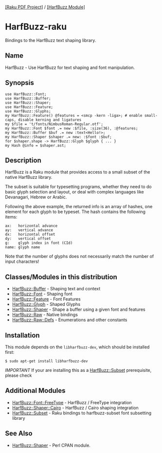 [[Raku PDF Project]](https://pdf-raku.github.io)
 / [[HarfBuzz Module]](https://pdf-raku.github.io/HarfBuzz-raku)

HarfBuzz-raku
=============

Bindings to the HarfBuzz text shaping library.

Name
----

HarfBuzz - Use HarfBuzz for text shaping and font manipulation.

Synopsis
--------

```
use HarfBuzz::Font;
use HarfBuzz::Buffer;
use HarfBuzz::Shaper;
use HarfBuzz::Feature;
use HarfBuzz::Glyphs;
my HarfBuzz::Feature() @features = <smcp -kern -liga>; # enable small-caps, disable kerning and ligatures
my $file = 't/fonts/NimbusRoman-Regular.otf';
my HarfBuzz::Font $font .= new :$file, :size(36), :@features;
my HarfBuzz::Buffer $buf .= new :text<Hello!>;
my HarfBuzz::Shaper $shaper .= new: :$font :$buf;
for $shaper.shape -> HarfBuzz::Glyph $glyph { ... }
my Hash @info = $shaper.ast;
```

Description
----------

HarfBuzz is a Raku module that provides access to a small subset of the native HarfBuzz library. 

The subset is suitable for typesetting programs, whether they need to do basic glyph selection and layout, or deal with complex languages like Devanagari, Hebrew or Arabic.

Following the above example, the returned info is an array of hashes, one element for each glyph to be typeset. The hash contains the following items:

```
ax:   horizontal advance
ay:   vertical advance
dx:   horizontal offset
dy:   vertical offset
g:    glyph index in font (CId)
name: glyph name
```

Note that the number of glyphs does not necessarily match the number of input characters!


Classes/Modules in this distribution
-------

- [HarfBuzz::Buffer](https://pdf-raku.github.io/HarfBuzz-raku/HarfBuzz/Buffer) - Shaping text and context
- [HarfBuzz::Font](https://pdf-raku.github.io/HarfBuzz-raku/HarfBuzz/Font) - Shaping font
- [HarfBuzz::Feature](https://pdf-raku.github.io/HarfBuzz-raku/HarfBuzz/Feature) - Font Features
- [HarfBuzz::Glyph](https://pdf-raku.github.io/HarfBuzz-raku/HarfBuzz/Glyph) - Shaped Glyphs
- [HarfBuzz::Shaper](https://pdf-raku.github.io/HarfBuzz-raku/HarfBuzz/Shaper) - Shape a buffer using a given font and features
- [HarfBuzz::Raw](https://pdf-raku.github.io/HarfBuzz-raku/HarfBuzz/Raw) - Native bindings
- [HarfBuzz::Raw::Defs](https://pdf-raku.github.io/HarfBuzz-raku/HarfBuzz/Raw/Defs) - Enumerations and other constants

Installation
-----
This module depends on the `libharfbuzz-dev`, which should be installed first:

`$ sudo apt-get install libharfbuzz-dev`

*IMPORTANT* If your are installing this as a [HarfBuzz::Subset](https://pdf-raku.github.io/HarfBuzz-Subset-raku/) prerequisite, please check

Additional Modules
------

- [HarfBuzz::Font::FreeType](https://pdf-raku.github.io/HarfBuzz-Font-FreeType-raku/) - HarfBuzz / FreeType integration
- [HarfBuzz::Shaper::Cairo](https://pdf-raku.github.io/HarfBuzz-Shaper-Cairo-raku/) - HarfBuzz / Cairo shaping integration
- [HarfBuzz::Subset](https://pdf-raku.github.io/HarfBuzz-Subset-raku/) - Raku bindings to harfbuzz-subset font subsetting library

See Also
--------

- [HarfBuzz::Shaper](https://metacpan.org/pod/HarfBuzz::Shaper) - Perl CPAN module.
